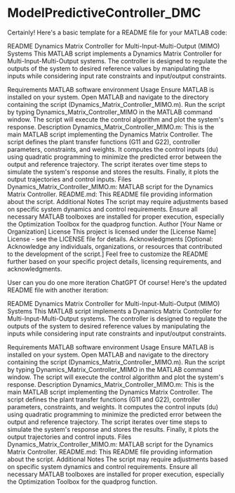 # ModelPredictiveController_DMC



Certainly! Here's a basic template for a README file for your MATLAB code:

README
Dynamics Matrix Controller for Multi-Input-Multi-Output (MIMO) Systems
This MATLAB script implements a Dynamics Matrix Controller for Multi-Input-Multi-Output systems. The controller is designed to regulate the outputs of the system to desired reference values by manipulating the inputs while considering input rate constraints and input/output constraints.

Requirements
MATLAB software environment
Usage
Ensure MATLAB is installed on your system.
Open MATLAB and navigate to the directory containing the script (Dynamics_Matrix_Controller_MIMO.m).
Run the script by typing Dynamics_Matrix_Controller_MIMO in the MATLAB command window.
The script will execute the control algorithm and plot the system's response.
Description
Dynamics_Matrix_Controller_MIMO.m: This is the main MATLAB script implementing the Dynamics Matrix Controller.
The script defines the plant transfer functions (G11 and G22), controller parameters, constraints, and weights.
It computes the control inputs (du) using quadratic programming to minimize the predicted error between the output and reference trajectory.
The script iterates over time steps to simulate the system's response and stores the results.
Finally, it plots the output trajectories and control inputs.
Files
Dynamics_Matrix_Controller_MIMO.m: MATLAB script for the Dynamics Matrix Controller.
README.md: This README file providing information about the script.
Additional Notes
The script may require adjustments based on specific system dynamics and control requirements.
Ensure all necessary MATLAB toolboxes are installed for proper execution, especially the Optimization Toolbox for the quadprog function.
Author
[Your Name or Organization]
License
This project is licensed under the [License Name] License - see the LICENSE file for details.
Acknowledgments
[Optional: Acknowledge any individuals, organizations, or resources that contributed to the development of the script.]
Feel free to customize the README further based on your specific project details, licensing requirements, and acknowledgments.



User
can you do one more iteration
ChatGPT
Of course! Here's the updated README file with another iteration:

README
Dynamics Matrix Controller for Multi-Input-Multi-Output (MIMO) Systems
This MATLAB script implements a Dynamics Matrix Controller for Multi-Input-Multi-Output systems. The controller is designed to regulate the outputs of the system to desired reference values by manipulating the inputs while considering input rate constraints and input/output constraints.

Requirements
MATLAB software environment
Usage
Ensure MATLAB is installed on your system.
Open MATLAB and navigate to the directory containing the script (Dynamics_Matrix_Controller_MIMO.m).
Run the script by typing Dynamics_Matrix_Controller_MIMO in the MATLAB command window.
The script will execute the control algorithm and plot the system's response.
Description
Dynamics_Matrix_Controller_MIMO.m: This is the main MATLAB script implementing the Dynamics Matrix Controller.
The script defines the plant transfer functions (G11 and G22), controller parameters, constraints, and weights.
It computes the control inputs (du) using quadratic programming to minimize the predicted error between the output and reference trajectory.
The script iterates over time steps to simulate the system's response and stores the results.
Finally, it plots the output trajectories and control inputs.
Files
Dynamics_Matrix_Controller_MIMO.m: MATLAB script for the Dynamics Matrix Controller.
README.md: This README file providing information about the script.
Additional Notes
The script may require adjustments based on specific system dynamics and control requirements.
Ensure all necessary MATLAB toolboxes are installed for proper execution, especially the Optimization Toolbox for the quadprog function.
